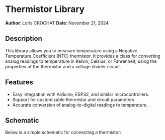 # Thermistor Library

**Author**: Loris CROCHAT
**Date**: November 21, 2024  

## Description

This library allows you to measure temperature using a Negative Temperature Coefficient (NTC) thermistor. It provides a class for converting analog readings to temperature in Kelvin, Celsius, or Fahrenheit, using the properties of the thermistor and a voltage divider circuit.

## Features

- Easy integration with Arduino, ESP32, and similar microcontrollers.
- Support for customizable thermistor and circuit parameters.
- Accurate conversion of analog-to-digital readings to temperature.

## Schematic

Below is a simple schematic for connecting a thermistor:

